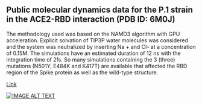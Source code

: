 ## Public molecular dynamics data for the P.1 strain in the ACE2-RBD interaction (PDB ID: 6M0J)

The methodology used was based on the NAMD3 algorithm with GPU acceleration. Explicit solvation of TIP3P water molecules was considered and the system was neutralized by inserting Na + and Cl- at a concentration of 0.15M. The simulations have an estimated duration of 12 ns with the integration time of 2fs. So many simulations containing the 3 (three) mutations (N501Y, E484K and K417T) are available that affected the RBD region of the Spike protein as well as the wild-type structure.

[Link](https://drive.google.com/drive/folders/1FlhRk5uMirH6JmL7Gby_qy3WGgB7dMzp)

[![IMAGE ALT TEXT](http://img.youtube.com/vi/ogfDezXZYKM/0.jpg)](http://www.youtube.com/watch?v=ogfDezXZYKM "Tutorial Dinâmica molecular")
